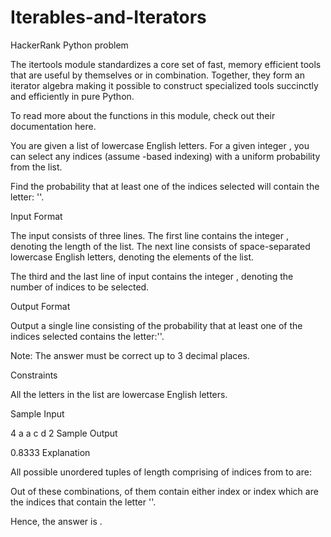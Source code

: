 # Iterables-and-Iterators
HackerRank Python problem

The itertools module standardizes a core set of fast, memory efficient tools that are useful by themselves or in combination. Together, they form an iterator algebra making it possible to construct specialized tools succinctly and efficiently in pure Python.

To read more about the functions in this module, check out their documentation here.

You are given a list of  lowercase English letters. For a given integer , you can select any  indices (assume -based indexing) with a uniform probability from the list.

Find the probability that at least one of the  indices selected will contain the letter: ''.

Input Format

The input consists of three lines. The first line contains the integer , denoting the length of the list. The next line consists of  space-separated lowercase English letters, denoting the elements of the list.

The third and the last line of input contains the integer , denoting the number of indices to be selected.

Output Format

Output a single line consisting of the probability that at least one of the  indices selected contains the letter:''.

Note: The answer must be correct up to 3 decimal places.

Constraints



All the letters in the list are lowercase English letters.

Sample Input

4 
a a c d
2
Sample Output

0.8333
Explanation

All possible unordered tuples of length  comprising of indices from  to  are:


Out of these  combinations,  of them contain either index  or index  which are the indices that contain the letter ''.

Hence, the answer is .
